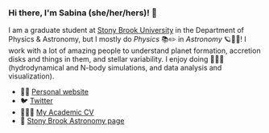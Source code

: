 ### Hi there, I'm Sabina (she/her/hers)! :wave: 

I am a graduate student at [Stony Brook University](https://www.stonybrook.edu/commcms/physics/index.php) in the Department of Physics & Astronomy, but I mostly do *Physics* :books::pencil2: in *Astronomy* 🪐:milky_way::telescope:! I work with a lot of amazing people to understand planet formation, accretion disks and things in them, and stellar variability. I enjoy doing 👩🏻‍💻 (hydrodynamical and N-body simulations, and data analysis and visualization). 

- 💅🏻 [Personal website](https://ssagynbayeva.github.io)
- 🐦 [Twitter](https://twitter.com/sabinaastro)
- 👩🏻‍🔬 [My Academic CV](https://github.com/ssagynbayeva/myCV)
- 📕 [Stony Brook Astronomy page](http://www.astro.sunysb.edu)
<!--
**ssagynbayeva/ssagynbayeva** is a ✨ _special_ ✨ repository because its `README.md` (this file) appears on your GitHub profile.

Here are some ideas to get you started:

- 🔭 I’m currently working on ...
- 🌱 I’m currently learning ...
- 👯 I’m looking to collaborate on ...
- 🤔 I’m looking for help with ...
- 💬 Ask me about ...
- 📫 How to reach me: ...
- 😄 Pronouns: ...
- ⚡ Fun fact: ...
-->

